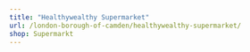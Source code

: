 ```yaml
---
title: "Healthywealthy Supermarket"
url: /london-borough-of-camden/healthywealthy-supermarket/
shop: Supermarkt
---
```

